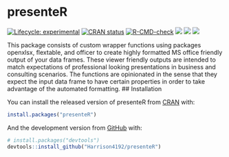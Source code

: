 
<!-- README.md is generated from README.Rmd. Please edit that file -->

# presenteR

<!-- badges: start -->

[![Lifecycle:
experimental](https://img.shields.io/badge/lifecycle-experimental-orange.svg)](https://www.tidyverse.org/lifecycle/#experimental)
[![CRAN
status](https://www.r-pkg.org/badges/version/presenteR)](https://CRAN.R-project.org/package=presenteR)
[![R-CMD-check](https://github.com/Harrison4192/presenteR/workflows/R-CMD-check/badge.svg)](https://github.com/Harrison4192/presenteR/actions)
[![](http://cranlogs.r-pkg.org/badges/grand-total/presenteR?color=blue)](https://cran.r-project.org/package=presenteR)
[![](https://img.shields.io/github/languages/code-size/Harrison4192/presenteR.svg)](https://github.com/Harrison4192/presenteR)
[![](https://img.shields.io/github/last-commit/Harrison4192/presenteR.svg)](https://github.com/Harrison4192/presenteR/commits/master)
<!-- badges: end -->

This package consists of custom wrapper functions using packages
openxlsx, flextable, and officer to create highly formatted MS office
friendly output of your data frames. These viewer friendly outputs are
intended to match expectations of professional looking presentations in
business and consulting scenarios. The functions are opinionated in the
sense that they expect the input data frame to have certain properties
in order to take advantage of the automated formatting. \#\#
Installation

You can install the released version of presenteR from
[CRAN](https://CRAN.R-project.org) with:

``` r
install.packages("presenteR")
```

And the development version from [GitHub](https://github.com/) with:

``` r
# install.packages("devtools")
devtools::install_github("Harrison4192/presenteR")
```
